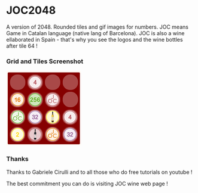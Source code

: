 JOC2048
=======
A version of 2048. 
Rounded tiles and gif images for numbers. 
JOC means Game in Catalan language (native lang of Barcelona).
JOC is also a wine ellaborated in Spain - that's why you see the logos and the wine bottles after tile 64 ! 

### Grid and Tiles Screenshot

<p>
  <img src="https://raw.githubusercontent.com/mblan/joc2048/gh-pages/imatges/joc2048.png" alt="joc 2048 Screenshot"/>
</p>

### Thanks

Thanks to Gabriele Cirulli and to all those who do free tutorials on youtube ! 

The best commitment you can do is visiting JOC wine web page ! 
